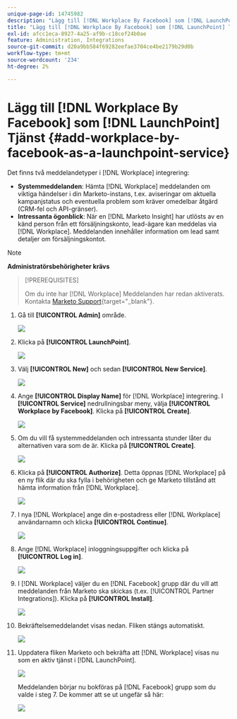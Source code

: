 ```yaml
---
unique-page-id: 14745982
description: "Lägg till [!DNL Workplace By Facebook] som [!DNL LaunchPoint Service] - Marketo Docs - produktdokumentation"
title: "Lägg till [!DNL Workplace By Facebook] som [!DNL LaunchPoint] Tjänst"
exl-id: afcc1eca-8927-4a25-af9b-c18cef24b0ae
feature: Administration, Integrations
source-git-commit: d20a9bb584f69282eefae3704ce4be2179b29d0b
workflow-type: tm+mt
source-wordcount: '234'
ht-degree: 2%

---
```


# Lägg till [!DNL Workplace By Facebook] som [!DNL LaunchPoint] Tjänst {#add-workplace-by-facebook-as-a-launchpoint-service}

Det finns två meddelandetyper i [!DNL Workplace] integrering:

* **Systemmeddelanden**: Hämta [!DNL Workplace] meddelanden om viktiga händelser i din Marketo-instans, t.ex. aviseringar om aktuella kampanjstatus och eventuella problem som kräver omedelbar åtgärd (CRM-fel och API-gränser).
* **Intressanta ögonblick**: När en [!DNL Marketo Insight] har utlösts av en känd person från ett försäljningskonto, lead-ägare kan meddelas via [!DNL Workplace]. Meddelanden innehåller information om lead samt detaljer om försäljningskontot.

>[!NOTE]
>
>**Administratörsbehörigheter krävs**

>[!PREREQUISITES]
>
>Om du inte har [!DNL Workplace] Meddelanden har redan aktiverats. Kontakta [Marketo Support](https://nation.marketo.com/t5/Support/ct-p/Support){target="_blank"}.

1. Gå till **[!UICONTROL Admin]** område.

   ![](assets/add-workplace-by-facebook-as-a-launchpoint-service-1.png)

1. Klicka på **[!UICONTROL LaunchPoint]**.

   ![](assets/add-workplace-by-facebook-as-a-launchpoint-service-2.png)

1. Välj **[!UICONTROL New]** och sedan **[!UICONTROL New Service]**.

   ![](assets/add-workplace-by-facebook-as-a-launchpoint-service-3.png)

1. Ange **[!UICONTROL Display Name]** för [!DNL Workplace] integrering. I **[!UICONTROL Service]** nedrullningsbar meny, välja **[!UICONTROL Workplace by Facebook]**. Klicka på **[!UICONTROL Create]**.

   ![](assets/add-workplace-by-facebook-as-a-launchpoint-service-4.png)

1. Om du vill få systemmeddelanden och intressanta stunder låter du alternativen vara som de är. Klicka på **[!UICONTROL Create]**.

   ![](assets/add-workplace-by-facebook-as-a-launchpoint-service-5.png)

1. Klicka på **[!UICONTROL Authorize]**. Detta öppnas [!DNL Workplace] på en ny flik där du ska fylla i behörigheten och ge Marketo tillstånd att hämta information från [!DNL Workplace].

   ![](assets/add-workplace-by-facebook-as-a-launchpoint-service-6.png)

1. I nya [!DNL Workplace] ange din e-postadress eller [!DNL Workplace] användarnamn och klicka **[!UICONTROL Continue]**.

   ![](assets/add-workplace-by-facebook-as-a-launchpoint-service-7.png)

1. Ange [!DNL Workplace] inloggningsuppgifter och klicka på **[!UICONTROL Log in]**.

   ![](assets/add-workplace-by-facebook-as-a-launchpoint-service-8.png)

1. I [!DNL Workplace] väljer du en [!DNL Facebook] grupp där du vill att meddelanden från Marketo ska skickas (t.ex. [!UICONTROL Partner Integrations]). Klicka på **[!UICONTROL Install]**.

   ![](assets/add-workplace-by-facebook-as-a-launchpoint-service-9.png)

1. Bekräftelsemeddelandet visas nedan. Fliken stängs automatiskt.

   ![](assets/add-workplace-by-facebook-as-a-launchpoint-service-10.png)

1. Uppdatera fliken Marketo och bekräfta att [!DNL Workplace] visas nu som en aktiv tjänst i [!DNL LaunchPoint].

   ![](assets/add-workplace-by-facebook-as-a-launchpoint-service-11.png)

   Meddelanden börjar nu bokföras på [!DNL Facebook] grupp som du valde i steg 7. De kommer att se ut ungefär så här:

   ![](assets/add-workplace-by-facebook-as-a-launchpoint-service-12.png)
